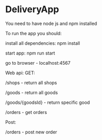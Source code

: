 # DeliveryApp
You need to have node js and npm installed

To run the app you should:

install all dependencies: npm install

start app: npm run start

go to browser - localhost:4567
  
Web api:
  GET:
  
  /shops - return all shops
  
  /goods - return all goods
  
  /goods/{goodsId} - return specific good
  
  /orders - get orders
  
  Post:
  
  /orders - post new order
  
